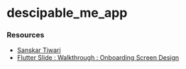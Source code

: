 # descipable_me_app

### Resources
- [Sanskar Tiwari](https://www.youtube.com/channel/UCsPdgUIoOBTBI1UmulW1pdw)
- [Flutter Slide : Walkthrough : Onboarding Screen Design](https://www.youtube.com/watch?v=4ECz8XSHF8c)


